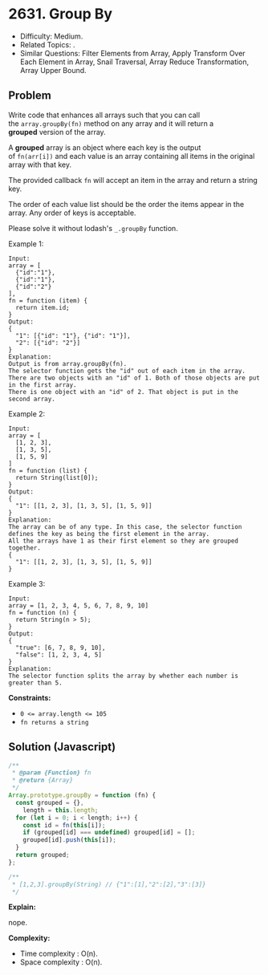 # 2631. Group By

- Difficulty: Medium.
- Related Topics: .
- Similar Questions: Filter Elements from Array, Apply Transform Over Each Element in Array, Snail Traversal, Array Reduce Transformation, Array Upper Bound.

## Problem

Write code that enhances all arrays such that you can call the `array.groupBy(fn)` method on any array and it will return a **grouped** version of the array.

A **grouped** array is an object where each key is the output of `fn(arr[i])` and each value is an array containing all items in the original array with that key.

The provided callback `fn` will accept an item in the array and return a string key.

The order of each value list should be the order the items appear in the array. Any order of keys is acceptable.

Please solve it without lodash's `_.groupBy` function.

Example 1:

```
Input:
array = [
  {"id":"1"},
  {"id":"1"},
  {"id":"2"}
],
fn = function (item) {
  return item.id;
}
Output:
{
  "1": [{"id": "1"}, {"id": "1"}],  
  "2": [{"id": "2"}]
}
Explanation:
Output is from array.groupBy(fn).
The selector function gets the "id" out of each item in the array.
There are two objects with an "id" of 1. Both of those objects are put in the first array.
There is one object with an "id" of 2. That object is put in the second array.
```

Example 2:

```
Input:
array = [
  [1, 2, 3],
  [1, 3, 5],
  [1, 5, 9]
]
fn = function (list) {
  return String(list[0]);
}
Output:
{
  "1": [[1, 2, 3], [1, 3, 5], [1, 5, 9]]
}
Explanation:
The array can be of any type. In this case, the selector function defines the key as being the first element in the array.
All the arrays have 1 as their first element so they are grouped together.
{
  "1": [[1, 2, 3], [1, 3, 5], [1, 5, 9]]
}
```

Example 3:

```
Input:
array = [1, 2, 3, 4, 5, 6, 7, 8, 9, 10]
fn = function (n) {
  return String(n > 5);
}
Output:
{
  "true": [6, 7, 8, 9, 10],
  "false": [1, 2, 3, 4, 5]
}
Explanation:
The selector function splits the array by whether each number is greater than 5.
```

**Constraints:**

- `0 <= array.length <= 105`
- `fn returns a string`

## Solution (Javascript)

```javascript
/**
 * @param {Function} fn
 * @return {Array}
 */
Array.prototype.groupBy = function (fn) {
  const grouped = {},
    length = this.length;
  for (let i = 0; i < length; i++) {
    const id = fn(this[i]);
    if (grouped[id] === undefined) grouped[id] = [];
    grouped[id].push(this[i]);
  }
  return grouped;
};

/**
 * [1,2,3].groupBy(String) // {"1":[1],"2":[2],"3":[3]}
 */
```

**Explain:**

nope.

**Complexity:**

- Time complexity : O(n).
- Space complexity : O(n).
